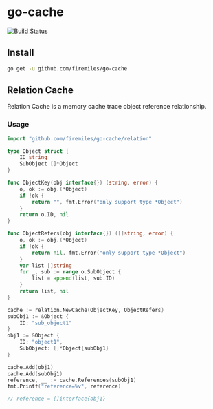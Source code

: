 # go-cache

[![Build Status](https://travis-ci.org/firemiles/go-cache.svg?branch=master)](https://travis-ci.org/firemiles/go-cache)

## Install

```sh
go get -u github.com/firemiles/go-cache
```
## Relation Cache

Relation Cache is a memory cache trace object reference relationship.

### Usage

```go
import "github.com/firemiles/go-cache/relation"

type Object struct {
    ID string
    SubObject []*Object
}

func ObjectKey(obj interface{}) (string, error) {
    o, ok := obj.(*Object)
    if !ok {
        return "", fmt.Error("only support type *Object")
    }
    return o.ID, nil
}

func ObjectRefers(obj interface{}) ([]string, error) {
    o, ok := obj.(*Object)
    if !ok {
        return nil, fmt.Error("only support type *Object")
    }
    var list []string
    for _, sub := range o.SubObject {
        list = append(list, sub.ID)
    }
    return list, nil
}

cache := relation.NewCache(ObjectKey, ObjectRefers)
subObj1 := &Object {
    ID: "sub_object1"
}
obj1 := &Object {
    ID: "object1",
    SubObject: []*Object{subObj1}
}

cache.Add(obj1)
cache.Add(subObj1)
reference, __ := cache.References(subObj1)
fmt.Printf("reference=%v", reference)

// reference = []interface{obj1}
```